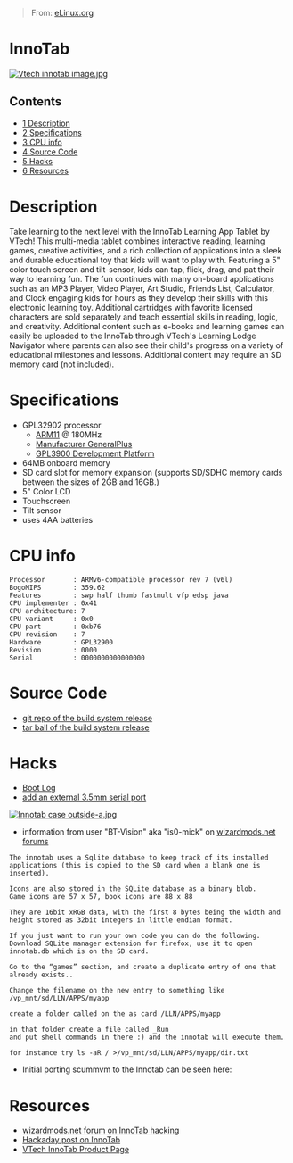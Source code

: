 > From: [eLinux.org](http://eLinux.org/InnoTab "http://eLinux.org/InnoTab")


# InnoTab



[![Vtech innotab
image.jpg](http://eLinux.org/images/thumb/e/e4/Vtech_innotab_image.jpg/220px-Vtech_innotab_image.jpg)](http://eLinux.org/File:Vtech_innotab_image.jpg)

## Contents

-   [1 Description](#description)
-   [2 Specifications](#specifications)
-   [3 CPU info](#cpu-info)
-   [4 Source Code](#source-code)
-   [5 Hacks](#hacks)
-   [6 Resources](#resources)

# Description

Take learning to the next level with the InnoTab Learning App Tablet by
VTech! This multi-media tablet combines interactive reading, learning
games, creative activities, and a rich collection of applications into a
sleek and durable educational toy that kids will want to play with.
Featuring a 5" color touch screen and tilt-sensor, kids can tap, flick,
drag, and pat their way to learning fun. The fun continues with many
on-board applications such as an MP3 Player, Video Player, Art Studio,
Friends List, Calculator, and Clock engaging kids for hours as they
develop their skills with this electronic learning toy. Additional
cartridges with favorite licensed characters are sold separately and
teach essential skills in reading, logic, and creativity. Additional
content such as e-books and learning games can easily be uploaded to the
InnoTab through VTech's Learning Lodge Navigator where parents can also
see their child's progress on a variety of educational milestones and
lessons. Additional content may require an SD memory card (not
included).

# Specifications

-   GPL32902 processor
    -   [ARM11](../../.././dev_portals/Development_Platforms/ARM_Processor/ARM_Processor.md "ARM Processor") @ 180MHz
    -   [Manufacturer GeneralPlus](http://www.generalplus.com)
    -   [GPL3900 Development
        Platform](http://translate.google.com/translate?sl=auto&tl=en&js=n&prev=_t&hl=en&ie=UTF-8&layout=2&eotf=1&u=http%3A%2F%2Fwww.threeway.cc%2Fsitecn%2FInfo.aspx%3Ftid%3D1413%26pid%3D1611&act=url)
-   64MB onboard memory
-   SD card slot for memory expansion (supports SD/SDHC memory cards
    between the sizes of 2GB and 16GB.)
-   5" Color LCD
-   Touchscreen
-   Tilt sensor
-   uses 4AA batteries

# CPU info

    Processor       : ARMv6-compatible processor rev 7 (v6l)
    BogoMIPS        : 359.62
    Features        : swp half thumb fastmult vfp edsp java
    CPU implementer : 0x41
    CPU architecture: 7
    CPU variant     : 0x0
    CPU part        : 0xb76
    CPU revision    : 7
    Hardware        : GPL32900
    Revision        : 0000
    Serial          : 0000000000000000

# Source Code

-   [git repo of the build system
    release](https://github.com/prpplague/VTech-InnoTab)
-   [tar ball of the build system
    release](https://github.com/prpplague/VTech-Release)

# Hacks

-   [Boot Log](http://eLinux.org/images/c/c2/Innotab-boot.txt "Innotab-boot.txt")
-   [add an external 3.5mm serial
    port](http://eLinux.org/InnoTab_3.5mm_Uart "InnoTab 3.5mm Uart")

[![Innotab case
outside-a.jpg](http://eLinux.org/images/thumb/a/ac/Innotab_case_outside-a.jpg/160px-Innotab_case_outside-a.jpg)](http://eLinux.org/File:Innotab_case_outside-a.jpg)

-   information from user "BT-Vision" aka "is0-mick" on [wizardmods.net
    forums](http://www.wizardmods.net/member.php?u=19207)

<!-- -->

    The innotab uses a Sqlite database to keep track of its installed applications (this is copied to the SD card when a blank one is inserted).

    Icons are also stored in the SQLite database as a binary blob.
    Game icons are 57 x 57, book icons are 88 x 88

    They are 16bit xRGB data, with the first 8 bytes being the width and height stored as 32bit integers in little endian format.

    If you just want to run your own code you can do the following.
    Download SQLite manager extension for firefox, use it to open innotab.db which is on the SD card.

    Go to the “games” section, and create a duplicate entry of one that already exists..

    Change the filename on the new entry to something like /vp_mnt/sd/LLN/APPS/myapp

    create a folder called on the as card /LLN/APPS/myapp

    in that folder create a file called _Run
    and put shell commands in there :) and the innotab will execute them.

    for instance try ls -aR / >/vp_mnt/sd/LLN/APPS/myapp/dir.txt



-   Initial porting scummvm to the Innotab can be seen here:

# Resources

-   [wizardmods.net forum on InnoTab
    hacking](http://www.wizardmods.net/f446/vtech-innotab-hack-hacking-130417/)
-   [Hackaday post on
    InnoTab](http://hackaday.com/2012/05/24/putting-linux-on-the-vtech-innotab/)
-   [VTech InnoTab Product
    Page](http://www.vtechkids.com/brands/brand_view/innotab)


